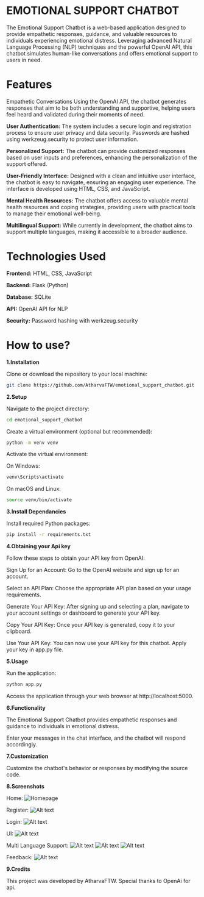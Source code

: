 # **EMOTIONAL SUPPORT CHATBOT**
The Emotional Support Chatbot is a web-based application designed to provide empathetic responses, guidance, and valuable resources to individuals experiencing emotional distress. Leveraging advanced Natural Language Processing (NLP) techniques and the powerful OpenAI API, this chatbot simulates human-like conversations and offers emotional support to users in need.

# Features
Empathetic Conversations
Using the OpenAI API, the chatbot generates responses that aim to be both understanding and supportive, helping users feel heard and validated during their moments of need.

**User Authentication:**
The system includes a secure login and registration process to ensure user privacy and data security. Passwords are hashed using werkzeug.security to protect user information.

**Personalized Support:**
The chatbot can provide customized responses based on user inputs and preferences, enhancing the personalization of the support offered.

**User-Friendly Interface:**
Designed with a clean and intuitive user interface, the chatbot is easy to navigate, ensuring an engaging user experience. The interface is developed using HTML, CSS, and JavaScript.

**Mental Health Resources:**
The chatbot offers access to valuable mental health resources and coping strategies, providing users with practical tools to manage their emotional well-being.

**Multilingual Support:**
While currently in development, the chatbot aims to support multiple languages, making it accessible to a broader audience.

# Technologies Used
**Frontend:** HTML, CSS, JavaScript

**Backend:** Flask (Python)

**Database:** SQLite

**API:** OpenAI API for NLP

**Security:** Password hashing with werkzeug.security

# How to use?

**1.Installation**

Clone or download the repository to your local machine:
 ```bash
 git clone https://github.com/AtharvaFTW/emotional_support_chatbot.git
```


**2.Setup**

Navigate to the project directory:
```bash
cd emotional_support_chatbot
```

Create a virtual environment (optional but recommended):
```bash
python -m venv venv
```

Activate the virtual environment:

On Windows:
```bash
venv\Scripts\activate
```

On macOS and Linux:
```bash
source venv/bin/activate
```


**3.Install Dependancies**

Install required Python packages:
```bash
pip install -r requirements.txt
```


**4.Obtaining your Api key**

Follow these steps to obtain your API key from OpenAI:

Sign Up for an Account: Go to the OpenAI website and sign up for an account.

Select an API Plan: Choose the appropriate API plan based on your usage requirements.

Generate Your API Key: After signing up and selecting a plan, navigate to your account settings or dashboard to generate your API key.

Copy Your API Key: Once your API key is generated, copy it to your clipboard.

Use Your API Key: You can now use your API key for this chatbot. Apply your key in app.py file.


**5.Usage**

Run the application:
```bash
python app.py
```
Access the application through your web browser at http://localhost:5000.


**6.Functionality**

The Emotional Support Chatbot provides empathetic responses and guidance to individuals in emotional distress.

Enter your messages in the chat interface, and the chatbot will respond accordingly.


**7.Customization**

Customize the chatbot's behavior or responses by modifying the source code.


**8.Screenshots**

Home:
![Homepage](screenshots/Homepage.png)

Register:
![Alt text](screenshots/Register.png)

Login:
![Alt text](screenshots/Loginpage.png)

UI:
![Alt text](screenshots/UI.png)

Multi Language Support:
![Alt text](screenshots/UI_eng.png)
![Alt text](screenshots/UI_Hindi.png)
![Alt text](screenshots/UI_Japanese.png)

Feedback:
![Alt text](screenshots/Feedbackpage.png)

**9.Credits**

This project was developed by AtharvaFTW. Special thanks to OpenAi for api.








